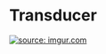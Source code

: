 # Transducer
<a href="https://imgur.com/fr62rUZ"><img src="https://i.imgur.com/fr62rUZ.jpg" title="source: imgur.com" /></a>